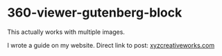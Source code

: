 # 360-viewer-gutenberg-block

This actually works with multiple images.

I wrote a guide on my website. Direct link to post: [xyzcreativeworks.com](https://xyzcreativeworks.com/index.php/2022/09/14/ive-used-the-insta360-one-x2-wrongly-heres-how-to-use-it/)

